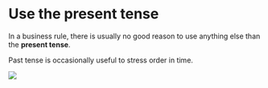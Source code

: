 # Use the present tense

In a business rule, there is usually no good reason to use anything else than the **present tense**.

Past tense is occasionally useful to stress order in time.

![](/api/Authoring/Tips%20-%20Good%20grammar%20and%20style%20pay%20off/assets/1212cc05-604e-46dd-aba3-7a8f54b87c4a.png)

 